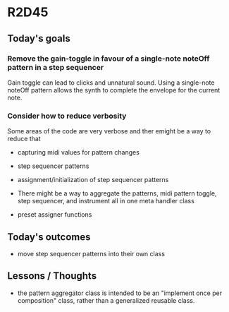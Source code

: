 # R2D45

## Today's goals
### Remove the gain-toggle in favour of a single-note noteOff pattern in a step sequencer
Gain toggle can lead to clicks and unnatural sound. Using a single-note noteOff pattern allows the synth to complete the envelope for the current note.

### Consider how to reduce verbosity
Some areas of the code are very verbose and ther emight be a way to reduce that
- capturing midi values for pattern changes
- step sequencer patterns
- assignment/initialization of step sequencer patterns 
- There might be a way to aggregate the patterns, midi pattern toggle, step sequencer, and instrument all in one meta handler class


- preset assigner functions

## Today's outcomes
- move step sequencer patterns into their own class

## Lessons / Thoughts
- the pattern aggregator class is intended to be an "implement once per composition" class, rather than a generalized reusable class. 